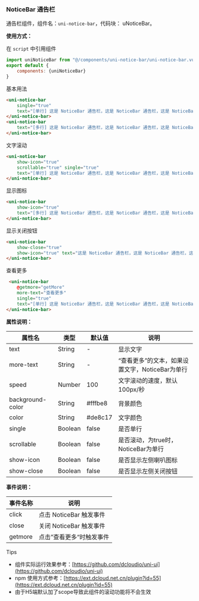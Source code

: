 ### NoticeBar 通告栏

通告栏组件，组件名：``uni-notice-bar``，代码块： uNoticeBar。

**使用方式：**

在 ``script`` 中引用组件 

```javascript
import uniNoticeBar from "@/components/uni-notice-bar/uni-notice-bar.vue"
export default {
    components: {uniNoticeBar}
}
```

基本用法

```html
<uni-notice-bar 
    single="true" 
    text="[单行] 这是 NoticeBar 通告栏，这是 NoticeBar 通告栏，这是 NoticeBar 通告栏">
</uni-notice-bar>
<uni-notice-bar 
    text="[多行] 这是 NoticeBar 通告栏，这是 NoticeBar 通告栏，这是 NoticeBar 通告栏，这是 NoticeBar 通告栏">
</uni-notice-bar>
```

文字滚动

```html
<uni-notice-bar 
    show-icon="true" 
    scrollable="true" single="true" 
    text="[单行] 这是 NoticeBar 通告栏，这是 NoticeBar 通告栏，这是 NoticeBar 通告栏">
</uni-notice-bar>
```

显示图标

```html
<uni-notice-bar 
    show-icon="true" 
    text="[多行] 这是 NoticeBar 通告栏，这是 NoticeBar 通告栏，这是 NoticeBar 通告栏这是 NoticeBar 通告栏，这是 NoticeBar 通告栏，这是 NoticeBar 通告栏">
</uni-notice-bar>
```

显示关闭按钮

```html
<uni-notice-bar 
    show-close="true" 
    show-icon="true" text="这是 NoticeBar 通告栏，这是 NoticeBar 通告栏，这是 NoticeBar 通告栏">
</uni-notice-bar>
```

查看更多

```html
 <uni-notice-bar 
    @getmore="getMore" 
    more-text="查看更多" 
    single="true" 
    text="[单行] 这是 NoticeBar 通告栏，这是 NoticeBar 通告栏，这是 NoticeBar 通告栏">
</uni-notice-bar>
```

**属性说明：**

|属性名|类型|默认值	|说明|
|---|----|---|---|
|text|String|-|显示文字|
|more-text|String|-|“查看更多”的文本，如果设置文字，NoticeBar为单行|
|speed|Number|100|文字滚动的速度，默认100px/秒|
|background-color|String|#fffbe8|背景颜色|
|color|String|#de8c17|文字颜色|
|single|Boolean|false|是否单行|
|scrollable|Boolean|false|是否滚动，为true时，NoticeBar为单行|
|show-icon|Boolean|false|是否显示左侧喇叭图标|
|show-close|Boolean|false|是否显示左侧关闭按钮|

**事件说明：**

|事件名称	|说明						|
|---		|---						|
|click		|点击 NoticeBar 触发事件	|
|close		|关闭 NoticeBar 触发事件	|
|getmore	|点击”查看更多“时触发事件	|



Tips

* 组件实际运行效果参考：[https://github.com/dcloudio/uni-ui](https://github.com/dcloudio/uni-ui)
* npm 使用方式参考：[https://ext.dcloud.net.cn/plugin?id=55](https://ext.dcloud.net.cn/plugin?id=55)
* 由于H5端默认加了scope导致此组件的滚动功能将不会生效